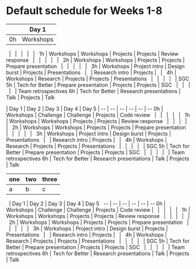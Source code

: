 # Default schedule for Weeks 1-8


  | Day 1 
-- | -- 
0h | Workshops 

  |   |   |   |   |  
1h | Workshops | Workshops | Projects | Projects | Review response
  |   |   |   |   |  
2h | Workshops | Workshops | Projects | Projects | Prepare presentation
  |   |   |   |   |  
3h | Workshops | Project intro | Design burst | Projects | Presentations
  |   | Research intro | Projects |   |  
4h | Workshops | Research | Projects | Projects | Presentations
  |   |   |   |   | SGC
5h | Tech for Better | Prepare presentation | Projects | Projects | SGC
  |   |   |   |   | Team retrospectives
6h | Tech for Better | Research presentations | Talk | Projects | Talk





 | Day 1 | Day 2 | Day 3 | Day 4 | Day 5 | 
-- | -- | -- | -- | -- | --
0h | Workshops | Challenge | Challenge | Projects | Code review
  |   |   |   |   |  
1h | Workshops | Workshops | Projects | Projects | Review response
  |   |   |   |   |  
2h | Workshops | Workshops | Projects | Projects | Prepare presentation
  |   |   |   |   |  
3h | Workshops | Project intro | Design burst | Projects | Presentations
  |   | Research intro | Projects |   |  
4h | Workshops | Research | Projects | Projects | Presentations
  |   |   |   |   | SGC
5h | Tech for Better | Prepare presentation | Projects | Projects | SGC
  |   |   |   |   | Team retrospectives
6h | Tech for Better | Research presentations | Talk | Projects | Talk

one | two | three
-- | -- | --
a | b | c


  | Day 1 | Day 2 | Day 3 | Day 4 | Day 5
  -- | -- | -- | -- | -- | --
0h | Workshops | Challenge | Challenge | Projects | Code review
|   |   |   |   |  
1h | Workshops | Workshops | Projects | Projects | Review response
  |   |   |   |   |  
2h | Workshops | Workshops | Projects | Projects | Prepare presentation
  |   |   |   |   |  
3h | Workshops | Project intro | Design burst | Projects | Presentations
  |   | Research intro | Projects |   |  
4h | Workshops | Research | Projects | Projects | Presentations
  |   |   |   |   | SGC
5h | Tech for Better | Prepare presentation | Projects | Projects | SGC
  |   |   |   |   | Team retrospectives
6h | Tech for Better | Research presentations | Talk | Projects | Talk

